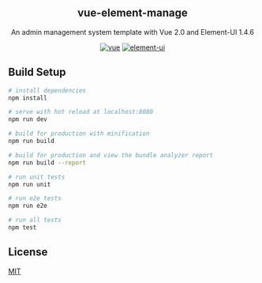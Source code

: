 <center>

## vue-element-manage
An admin management system template with Vue 2.0 and Element-UI 1.4.6
</br>

[![vue](https://img.shields.io/badge/vue-2.4.2-brightgreen.svg)](https://github.com/vuejs/vue)
[![element-ui](https://img.shields.io/badge/element--ui-1.4.6-blue.svg)](https://github.com/ElemeFE/element)
</center>

## Build Setup

``` bash
# install dependencies
npm install

# serve with hot reload at localhost:8080
npm run dev

# build for production with minification
npm run build

# build for production and view the bundle analyzer report
npm run build --report

# run unit tests
npm run unit

# run e2e tests
npm run e2e

# run all tests
npm test
```

## License

[MIT](https://github.com/lecykx/vue-element-manage/LICENSE)